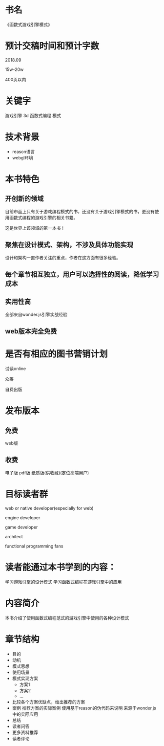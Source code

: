 # 书名
《函数式游戏引擎模式》


# 预计交稿时间和预计字数
2018.09

15w-20w

400页以内


# 关键字
游戏引擎 3d 函数式编程 模式





# 技术背景

- reason语言
- webgl环境




# 本书特色
## 开创新的领域
目前市面上只有关于游戏编程模式的书，还没有关于游戏引擎模式的书，更没有使用函数式编程的游戏引擎的相关书籍。

这是世界上该领域的第一本书！

## 聚焦在设计模式、架构，不涉及具体功能实现
设计和架构一直作者关注的重点，作者在这方面有很多经验。


## 每个章节相互独立，用户可以选择性的阅读，降低学习成本


## 实用性高
全部来自wonder.js引擎实战经验


## web版本完全免费


# 是否有相应的图书营销计划
试读online

众筹

自费出版


# 发布版本

## 免费
web版

## 收费
电子版
pdf版
纸质版(供收藏)(定位高端用户)





# 目标读者群

web or native developer(especially for web)

engine developer

game developer

architect

functional programming fans


# 读者能通过本书学到的内容：
学习游戏引擎的设计模式
学习函数式编程在游戏引擎中的应用




# 内容简介

本书介绍了使用函数式编程范式的游戏引擎中使用的各种设计模式


# 章节结构

- 目的
- 动机
- 模式思想
- 使用场景
- 模式实现方案
    - 方案1
    - 方案2
    - ...
- 比较各个方案优缺点，给出推荐的方案
- 案例
推荐方案的实际案例
使用基于reason的伪代码来说明
来源于wonder.js中的实际应用
- 总结
- 读者问答
- 更多资料推荐
- 读者评论





